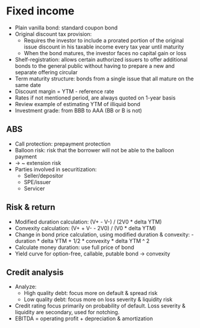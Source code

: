 # Fixed income
- Plain vanilla bond: standard coupon bond
- Original discount tax provision:
    - Requires the investor to include a prorated portion of the original issue discount
      in his taxable income every tax year until maturity
    - When the bond matures, the investor faces no capital gain or loss
- Shelf-registration: allows certain authorized issuers to offer additional bonds to the general public
  without having to prepare a new and separate offering circular
- Term maturity structure: bonds from a single issue that all mature on the same date
- Discount margin = YTM - reference rate
- Rates if not mentioned period, are always quoted on 1-year basis
- Review example of estimating YTM of illiquid bond
- Investment grade: from BBB to AAA (BB or B is not)
## ABS
- Call protection: prepayment protection
- Balloon risk: risk that the borrower will not be able to the balloon payment
- -> ~ extension risk
- Parties involved in securitization:
  - Seller/depositor
  - SPE/issuer
  - Servicer
## Risk & return
- Modified duration calculation: (V+ - V-) / (2V0 * delta YTM)
- Convexity calculation: (V+ + V- - 2V0) / (V0 * delta YTM)
- Change in bond price calculation, using modified duration & convexity:
-duration * delta YTM + 1/2 * convexity * delta YTM ^ 2
- Calculate money duration: use full price of bond
- Yield curve for option-free, callable, putable bond -> convexity
## Credit analysis
- Analyze:
  - High quality debt: focus more on default & spread risk
  - Low quality debt: focus more on loss severity & liquidity risk
- Credit rating focus primarily on probability of default. Loss severity & liquidity are secondary, used for notching.
- EBITDA = operating profit + depreciation & amortization